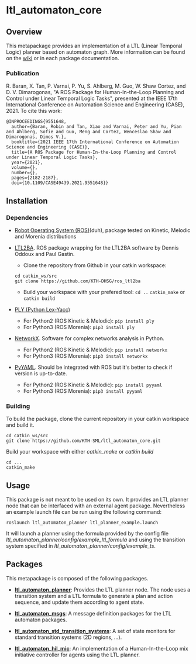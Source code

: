 # ltl_automaton_core

## Overview
This metapackage provides an implementation of a LTL (Linear Temporal Logic) planner based on automaton graph. More information can be found on the [wiki](../../wiki) or in each package documentation.

### Publication
R. Baran, X. Tan, P. Varnai, P. Yu, S. Ahlberg, M. Guo, W. Shaw Cortez, and D. V. Dimarogonas, "A ROS Package for Human-In-the-Loop Planning and Control under Linear Temporal Logic Tasks", presented at the IEEE 17th International Conference on Automation Science and Engineering (CASE), 2021. To cite this work:
```
@INPROCEEDINGS{9551648,
  author={Baran, Robin and Tan, Xiao and Varnai, Peter and Yu, Pian and Ahlberg, Sofie and Guo, Meng and Cortez, Wenceslao Shaw and Dimarogonas, Dimos V.},
  booktitle={2021 IEEE 17th International Conference on Automation Science and Engineering (CASE)}, 
  title={A ROS Package for Human-In-the-Loop Planning and Control under Linear Temporal Logic Tasks}, 
  year={2021},
  volume={},
  number={},
  pages={2182-2187},
  doi={10.1109/CASE49439.2021.9551648}}
```

## Installation

### Dependencies
- [Robot Operating System (ROS)](http://wiki.ros.org)(duh), package tested on Kinetic, Melodic and Morenia distributions

- [LTL2BA](https://github.com/KTH-DHSG/ros_ltl2ba). ROS package wrapping for the LTL2BA software by Dennis Oddoux and Paul Gastin.
    - Clone the repository from Github in your catkin workspace:
    ```
    cd catkin_ws/src
    git clone https://github.com/KTH-DHSG/ros_ltl2ba
    ```
    - Build your workspace with your prefered tool:
    `cd ..`
    `catkin_make` or `catkin build`

- [PLY (Python Lex-Yacc)](http://www.dabeaz.com/ply/)
	- For Python2 (ROS Kinetic & Melodic):
	`pip install ply`
	- For Python3 (ROS Morenia):
	`pip3 install ply`

- [NetworkX](https://networkx.org/). Software for complex networks analysis in Python.
	- For Python2 (ROS Kinetic & Melodic):
	`pip install networkx`
	- For Python3 (ROS Morenia):
	`pip3 install networkx`

- [PyYAML](https://pyyaml.org/). Should be integrated with ROS but it's better to check if version is up-to-date.
	- For Python2 (ROS Kinetic & Melodic):
	`pip install pyyaml`
	- For Python3 (ROS Morenia):
	`pip3 install pyyaml`


### Building
To build the package, clone the current repository in your catkin workspace and build it.
```
cd catkin_ws/src
git clone https://github.com/KTH-SML/ltl_automaton_core.git
```
Build your workspace with either *catkin_make* or *catkin build*
```
cd ...
catkin_make
```

## Usage

This package is not meant to be used on its own. It provides an LTL planner node that can be interfaced with an external agent package. Nevertheless an example launch file can be run using the following command:

```
roslaunch ltl_automaton_planner ltl_planner_example.launch

```

It will launch a planner using the formula provided by the config file *ltl_automaton_planner/config/example_ltl_formula* and using the transition system specified in *ltl_automaton_planner/config/example_ts*.

## Packages
This metapackage is composed of the following packages.

- **[ltl_automaton_planner](/ltl_automaton_planner)**: Provides the LTL planner node. The node uses a transition system and a LTL formula to generate a plan and action sequence, and update them according to agent state.

- **[ltl_automaton_msgs](/ltl_automaton_msgs)**: A message definition packages for the LTL automaton packages.

- **[ltl_automaton_std_transition_systems](/ltl_automaton_std_transition_systems)**: A set of state monitors for standard transition systems (2D regions, ...).

- **[ltl_automaton_hil_mic](/ltl_automaton_hil_mic)**: An implementation of a Human-In-the-Loop mix initiative controller for agents using the LTL planner.
